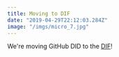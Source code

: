 ```yaml
---
title: Moving to DIF
date: "2019-04-29T22:12:03.284Z"
image: "/imgs/micro_7.jpg"
---
```


We're moving GitHub DID to the [DIF](https://identity.foundation/)!
